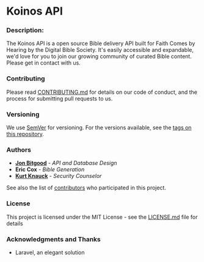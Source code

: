 # Koinos API

### Description:
The Koinos API is a open source Bible delivery API built for Faith Comes by Hearing by the Digital Bible Society. It's easily accessible and expandable, we'd love for you to join our growing community of curated Bible content. Please get in contact with us.

### Contributing

Please read [CONTRIBUTING.md](https://github.com/your/project/contributing.md) for details on our code of conduct, and the process for submitting pull requests to us.

### Versioning

We use [SemVer](http://semver.org/) for versioning. For the versions available, see the [tags on this repository](https://github.com/your/project/tags). 

### Authors

* [**Jon Bitgood**](https://github.com/jonBitgood) - *API and Database Design*
* **Eric Cox** - *Bible Generation*
* [**Kurt Knauck**](https://github.com/KNauck) - *Security Counselor* 

See also the list of [contributors](https://github.com/your/project/contributors) who participated in this project.

### License

This project is licensed under the MIT License - see the [LICENSE.md](LICENSE.md) file for details

### Acknowledgments and Thanks

* Laravel, an elegant solution